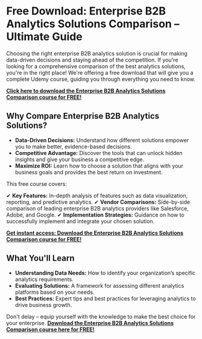 # Free Download: Enterprise B2B Analytics Solutions Comparison – Ultimate Guide

Choosing the right enterprise B2B analytics solution is crucial for making data-driven decisions and staying ahead of the competition. If you're looking for a comprehensive comparison of the best analytics solutions, you're in the right place! We're offering a free download that will give you a complete Udemy course, guiding you through everything you need to know.

[**Click here to download the Enterprise B2B Analytics Solutions Comparison course for FREE!**](https://udemywork.com/enterprise-b2b-analytics-solutions-comparison)

## Why Compare Enterprise B2B Analytics Solutions?

*   **Data-Driven Decisions:** Understand how different solutions empower you to make better, evidence-based decisions.
*   **Competitive Advantage:** Discover the tools that can unlock hidden insights and give your business a competitive edge.
*   **Maximize ROI:** Learn how to choose a solution that aligns with your business goals and provides the best return on investment.

This free course covers:

✔ **Key Features:** In-depth analysis of features such as data visualization, reporting, and predictive analytics.
✔ **Vendor Comparisons:** Side-by-side comparison of leading enterprise B2B analytics providers like Salesforce, Adobe, and Google.
✔ **Implementation Strategies:** Guidance on how to successfully implement and integrate your chosen solution.

[**Get instant access: Download the Enterprise B2B Analytics Solutions Comparison course for FREE!**](https://udemywork.com/enterprise-b2b-analytics-solutions-comparison)

## What You'll Learn

*   **Understanding Data Needs:** How to identify your organization’s specific analytics requirements.
*   **Evaluating Solutions:** A framework for assessing different analytics platforms based on your needs.
*   **Best Practices:** Expert tips and best practices for leveraging analytics to drive business growth.

Don't delay – equip yourself with the knowledge to make the best choice for your enterprise. **[Download the Enterprise B2B Analytics Solutions Comparison course here for FREE!](https://udemywork.com/enterprise-b2b-analytics-solutions-comparison)**
